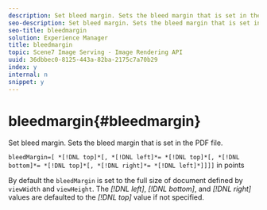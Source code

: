 ```yaml
---
description: Set bleed margin. Sets the bleed margin that is set in the PDF file.
seo-description: Set bleed margin. Sets the bleed margin that is set in the PDF file.
seo-title: bleedmargin
solution: Experience Manager
title: bleedmargin
topic: Scene7 Image Serving - Image Rendering API
uuid: 36dbbec0-8125-443a-82ba-2175c7a70b29
index: y
internal: n
snippet: y
---
```


# bleedmargin{#bleedmargin}

Set bleed margin. Sets the bleed margin that is set in the PDF file.

 `bleedMargin=[ *[!DNL top]*[, *[!DNL left]*= *[!DNL top]*[, *[!DNL bottom]*= *[!DNL top]*[, *[!DNL right]*= *[!DNL left]*]]]]` in points

By default the `bleedMargin` is set to the full size of document defined by `viewWidth` and `viewHeight`. The *[!DNL left]*, *[!DNL bottom]*, and *[!DNL right]* values are defaulted to the *[!DNL top]* value if not specified. 
